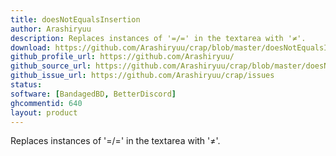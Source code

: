 ```yaml
---
title: doesNotEqualsInsertion
author: Arashiryuu
description: Replaces instances of '=/=' in the textarea with '≠'.
download: https://github.com/Arashiryuu/crap/blob/master/doesNotEqualsInsertion.plugin.js
github_profile_url: https://github.com/Arashiryuu/
github_source_url: https://github.com/Arashiryuu/crap/blob/master/doesNotEqualsInsertion.plugin.js
github_issue_url: https://github.com/Arashiryuu/crap/issues
status: 
software: [BandagedBD, BetterDiscord]
ghcommentid: 640
layout: product
---
```

Replaces instances of '=/=' in the textarea with '≠'.